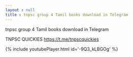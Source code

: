 ```yaml
---
layout : null
title : tnpsc group 4 Tamil books download in Telegram
---
```


tnpsc group 4 Tamil books download in Telegram

TNPSC QUICKIES
https://t.me/tnpscquickies



{% include youtubePlayer.html id='-9Q3_kLBGOg' %}
